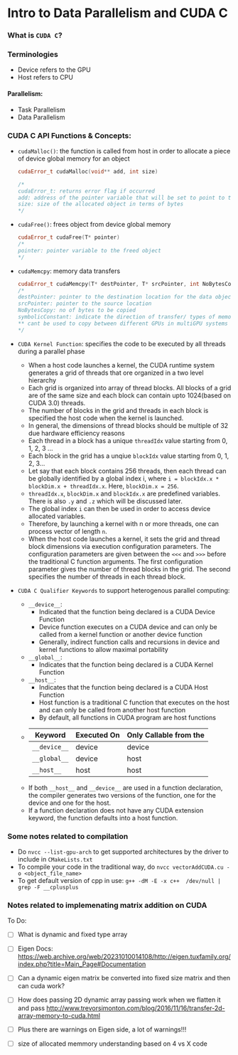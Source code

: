 # Intro to Data Parallelism and CUDA C

### What is `CUDA C`?

### Terminologies
* Device refers to the GPU
* Host refers to CPU

#### Parallelism:
* Task Parallelism
* Data Parallelism

### CUDA C API Functions & Concepts:
* `cudaMalloc()`: the function is called from host in order to allocate a piece of device global memory for an object
    ```cpp
    cudaError_t cudaMalloc(void** add, int size)

    /*
    cudaError_t: returns error flag if occurred
    add: address of the pointer variable that will be set to point to the allocated object
    size: size of the allocated object in terms of bytes
    */
    ```

* `cudaFree()`: frees object from device global memory
    ```cpp
    cudaError_t cudaFree(T* pointer)
    /*
    pointer: pointer variable to the freed object
    */
    ```
* `cudaMemcpy`: memory data transfers
    ```cpp
    cudaError_t cudaMemcpy(T* destPointer, T* srcPointer, int NoBytesCopy, symbolicConstant)
    /*
    destPointer: pointer to the destination location for the data object to be copied
    srcPointer: pointer to the source location
    NoBytesCopy: no of bytes to be copied
    symbolicConstant: indicate the direction of transfer/ types of memory involved(h to h, h to d, d to h, d to d)
    ** cant be used to copy between different GPUs in multiGPU systems
    */
    ```
* `CUDA Kernel Function`: specifies the code to be executed by all threads during a parallel phase
    * When a host code launches a kernel, the CUDA runtime system generates a grid of threads that ore organized in a two level hierarchy
    * Each grid is organized into array of thread blocks. All blocks of a grid are of the same size and each block can contain upto 1024(based on CUDA 3.0) threads.
    * The number of blocks in the grid and threads in each block is specified the host code when the kernel is launched.
    * In general, the dimensions of thread blocks should be multiple of 32 due hardware efficiency reasons
    * Each thread in a block has a unique `threadIdx` value starting from 0, 1, 2, 3 ...
    * Each block in the grid has a unqiue `blockIdx` value starting from 0, 1, 2, 3...
    * Let say that each block contains 256 threads, then each thread can be globally identified by a global index i, where `i = blockIdx.x * blockDim.x + threadIdx.x`. Here, `blockDim.x = 256`.
    * `threadIdx.x`, `blockDim.x` and `blockIdx.x` are predefined variables. There is also `.y` and `.z` which will be discussed later.
    * The global index `i` can then be used in order to access device allocated variables.
    * Therefore, by launching a kernel with n or more threads, one can process vector of length `n`.
    * When the host code launches a kernel, it sets the grid and thread block dimensions via execution configuration parameters. The configuration parameters are given between the `<<<` and `>>>` before the traditional C function arguments. The first configuration parameter gives the number of thread blocks in the grid. The second specifies the number of threads in each thread block.
* `CUDA C Qualifier Keywords` to support heterogenous parallel computing:
    * `__device__`:
        * Indicated that the function being declared is a CUDA Device Function
        * Device function executes on a CUDA device and can only be called from a kernel function or another device function
        * Generally, indirect function calls and recursions in device and kernel functions to allow maximal portability
    * `__global__`:
        * Indicates that the function being declared is a CUDA Kernel Function
    * `__host__`:
        * Indicates that the function being declared is a CUDA Host Function
        * Host function is a traditional C function that executes on the host and can only be called from another host function
        * By default, all functions in CUDA program are host functions
    *   | Keyword       | Executed On       | Only Callable from the |
        | ------------- | ----------------- | ---------------------- |
        | `__device__`  | device            | device                 |
        | `__global__`  | device            | host                   |
        | `__host__`    | host              | host                   |
    * If both `__host__` and `__device__` are used in a function declaration, the compiler generates two versions of the function, one for the device and one for the host. 
    * If a function declaration does not have any CUDA extension keyword, the function defaults into a host function.

### Some notes related to compilation
* Do `nvcc --list-gpu-arch` to get supported architectures by the driver to include in `CMakeLists.txt`
* To compile your code in the traditional way, do `nvcc vectorAddCUDA.cu -o <object_file_name>`
* To get default version of cpp in use: `g++ -dM -E -x c++  /dev/null | grep -F __cplusplus`

### Notes related to implemenating matrix addition on CUDA
To Do:
- [ ] What is dynamic and fixed type array
- [ ] Eigen Docs: https://web.archive.org/web/20231010014108/http://eigen.tuxfamily.org/index.php?title=Main_Page#Documentation
- [ ] Can a dynamic eigen matrix be converted into fixed size matrix and then can cuda work?
- [ ] How does passing 2D dynamic array passing work when we flatten it and pass http://www.trevorsimonton.com/blog/2016/11/16/transfer-2d-array-memory-to-cuda.html
- [ ] Plus there are warnings on Eigen side, a lot of warnings!!!
- [ ] size of allocated memmory understanding based on 4 vs X code

